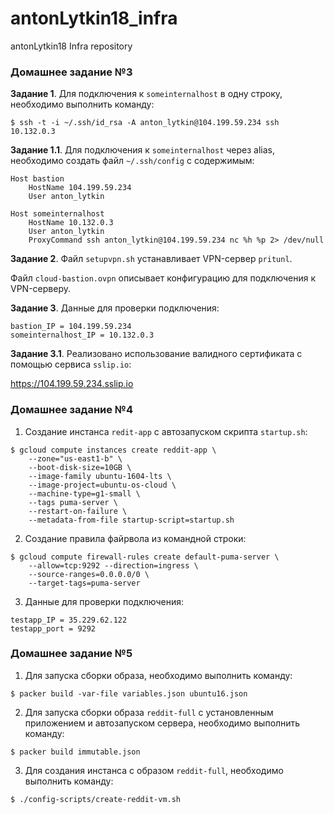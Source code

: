# antonLytkin18_infra
antonLytkin18 Infra repository

### Домашнее задание №3

**Задание 1**. Для подключения к `someinternalhost` в одну строку, необходимо выполнить команду:

`$ ssh -t -i ~/.ssh/id_rsa -A anton_lytkin@104.199.59.234 ssh 10.132.0.3`

**Задание 1.1**. Для подключения к `someinternalhost` через alias, необходимо создать файл `~/.ssh/config` с содержимым:

```
Host bastion
    HostName 104.199.59.234
    User anton_lytkin

Host someinternalhost
    HostName 10.132.0.3
    User anton_lytkin
    ProxyCommand ssh anton_lytkin@104.199.59.234 nc %h %p 2> /dev/null
```

**Задание 2**. Файл `setupvpn.sh` устанавливает VPN-сервер `pritunl`.

Файл `cloud-bastion.ovpn` описывает конфигурацию для подключения к VPN-серверу.

**Задание 3**. Данные для проверки подключения:

```
bastion_IP = 104.199.59.234
someinternalhost_IP = 10.132.0.3
```

**Задание 3.1**. Реализовано использование валидного сертификата с помощью сервиса `sslip.io`:

https://104.199.59.234.sslip.io

### Домашнее задание №4

1. Создание инстанса `redit-app` с автозапуском скрипта `startup.sh`:

```
$ gcloud compute instances create reddit-app \
    --zone="us-east1-b" \
    --boot-disk-size=10GB \
    --image-family ubuntu-1604-lts \
    --image-project=ubuntu-os-cloud \
    --machine-type=g1-small \
    --tags puma-server \
    --restart-on-failure \
    --metadata-from-file startup-script=startup.sh
```

2. Создание правила файрвола из командной строки: 

```       
$ gcloud compute firewall-rules create default-puma-server \
    --allow=tcp:9292 --direction=ingress \
    --source-ranges=0.0.0.0/0 \
    --target-tags=puma-server
```

3. Данные для проверки подключения:

```
testapp_IP = 35.229.62.122
testapp_port = 9292
```

### Домашнее задание №5

1. Для запуска сборки образа, необходимо выполнить команду:

`$ packer build -var-file variables.json ubuntu16.json`

2. Для запуска сборки образа `reddit-full` с установленным приложением и автозапуском сервера, необходимо выполнить команду:

`$ packer build immutable.json`

3. Для создания инстанса c образом `reddit-full`, необходимо выполнить команду:

`$ ./config-scripts/create-reddit-vm.sh`
